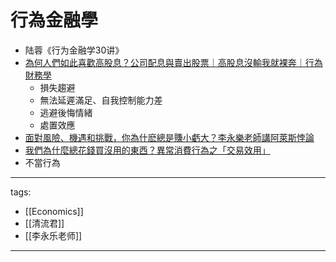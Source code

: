 # 行為金融學

* 陆蓉《行为金融学30讲》
* [為何人們如此喜歡高股息？公司配息與賣出股票｜高股息沒輸我就裸奔｜行為財務學](https://www.youtube.com/watch?v=bepmtFiN1Rg)
  * 損失趨避
  * 無法延遲滿足、自我控制能力差
  * 逃避後悔情緒
  * 處置效應 
* [面對風險、機遇和挑戰，你為什麽總是賺小虧大？李永樂老師講阿萊斯悖論](https://www.youtube.com/watch?v=8Tz1WAp4vRE)
* [我們為什麼總花錢買沒用的東西？異常消費行為之「交易效用」](https://www.youtube.com/watch?v=bWL5NAtf_YA)
* 不當行為

---
tags:
  - [[Economics]]
  - [[清流君]]
  - [[李永乐老师]]
  
---